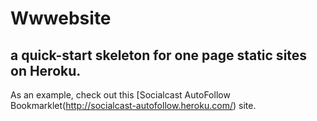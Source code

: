 Wwwebsite
=========

a quick-start skeleton for one page static sites on Heroku.
---------
As an example, check out this [Socialcast AutoFollow Bookmarklet(http://socialcast-autofollow.heroku.com/) site.
